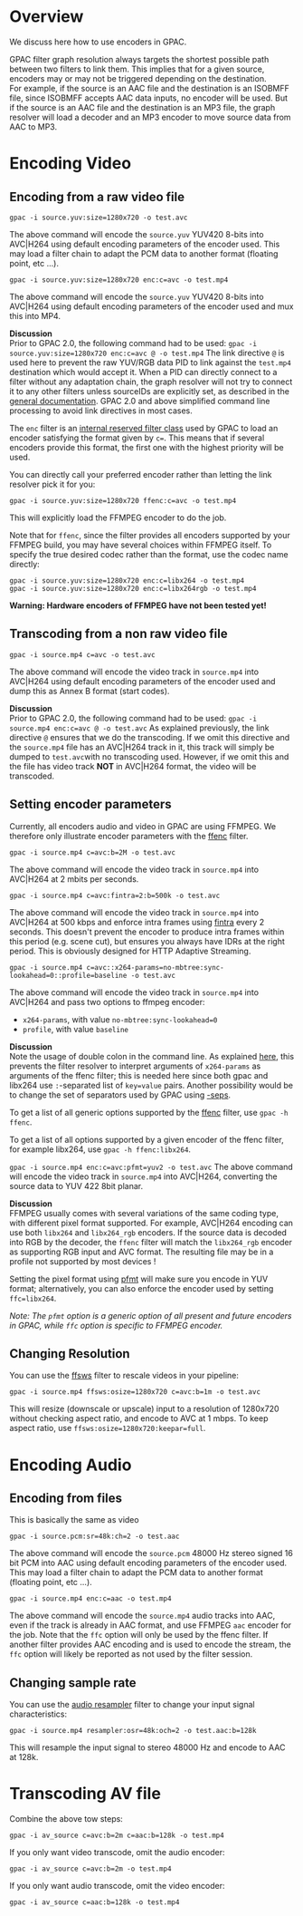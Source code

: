 # Overview

We discuss here how to use encoders in GPAC.  

GPAC filter graph resolution always targets the shortest possible path between two filters to link them. This implies that for a given source, encoders may or may not be triggered depending on the destination.  
For example, if the source is an AAC file and the destination is an ISOBMFF file, since ISOBMFF accepts AAC data inputs, no encoder will be used. But if the source is an AAC file and the destination is an MP3 file, the graph resolver will load a decoder and an MP3 encoder to move source data from AAC to MP3.


# Encoding Video

## Encoding from a raw video file

```gpac -i source.yuv:size=1280x720 -o test.avc```

The above command will encode the `source.yuv`  YUV420 8-bits into AVC|H264 using default encoding parameters of the encoder used. This may load a filter chain to adapt the PCM data to another format (floating point, etc ...).

```gpac -i source.yuv:size=1280x720 enc:c=avc -o test.mp4```

The above command will encode the `source.yuv`  YUV420 8-bits into AVC|H264 using default encoding parameters of the encoder used and mux this into MP4. 


__Discussion__  
Prior to GPAC 2.0, the following command had to be used:
```gpac -i source.yuv:size=1280x720 enc:c=avc @ -o test.mp4```
The link directive `@` is used here to prevent the raw YUV/RGB data PID to link against the `test.mp4` destination which would accept it. When a PID can directly connect to a filter without any adaptation chain, the graph resolver will not try to connect it to any other filters unless sourceIDs are explicitly set, as described in the [general documentation](filters_general#filter-linking-link). GPAC 2.0  and above simplified command line processing to avoid link directives in most cases.

The `enc` filter is an [internal reserved filter class](filters_general#specifying-encoders-and-decoders) used by GPAC to load an encoder satisfying the format given by `c=`. This means that if several encoders provide this format, the first one with the highest priority will be used.

You can directly call your preferred encoder rather than letting the link resolver pick it for you:

```gpac -i source.yuv:size=1280x720 ffenc:c=avc -o test.mp4```

This will explicitly load the FFMPEG encoder to do the job.

Note that for `ffenc`, since the filter provides all encoders supported by your FFMPEG build, you may have several choices within FFMPEG itself. To specify the true desired codec rather than the format, use the codec name directly:

```
gpac -i source.yuv:size=1280x720 enc:c=libx264 -o test.mp4
gpac -i source.yuv:size=1280x720 enc:c=libx264rgb -o test.mp4
```
__Warning: Hardware encoders of FFMPEG have not been tested yet!__
 
## Transcoding from a non raw video file

```gpac -i source.mp4 c=avc -o test.avc```

The above command will encode the video track in  `source.mp4`  into AVC|H264 using default encoding parameters of the encoder used and dump this as Annex B format (start codes).  

__Discussion__  
Prior to GPAC 2.0, the following command had to be used:
```gpac -i source.mp4 enc:c=avc @ -o test.avc```
As explained previously, the link directive `@` ensures that we do the transcoding. If we omit this directive and the `source.mp4` file has an AVC|H264 track in it, this track will simply be dumped to `test.avc`with no transcoding used. However, if we omit this and the file has video track __NOT__ in AVC|H264 format, the video will be transcoded.

## Setting encoder parameters

Currently, all encoders audio and video in GPAC are using FFMPEG. We therefore only illustrate encoder parameters with the [ffenc](ffenc) filter.

```gpac -i source.mp4 c=avc:b=2M -o test.avc```

The above command will encode the video track in  `source.mp4`  into AVC|H264 at 2 mbits per seconds.

```gpac -i source.mp4 c=avc:fintra=2:b=500k -o test.avc```

The above command will encode the video track in  `source.mp4`  into AVC|H264 at 500 kbps and enforce intra frames using [fintra](ffenc) every 2 seconds. This doesn't prevent the encoder to produce intra frames within this period (e.g. scene cut), but ensures you always have IDRs at the right period. This is obviously designed for HTTP Adaptive Streaming.


```gpac -i source.mp4 c=avc::x264-params=no-mbtree:sync-lookahead=0::profile=baseline -o test.avc```

The above command will encode the video track in  `source.mp4`  into AVC|H264 and pass two options to ffmpeg encoder:

-  `x264-params`, with value `no-mbtree:sync-lookahead=0`
-  `profile`, with value `baseline`

__Discussion__  
Note the usage of double colon in the command line. As explained [here](filters_general#specifying-encoders-and-decoders), this prevents the filter resolver to interpret arguments of `x264-params` as arguments of the ffenc filter; this is needed here since both gpac and libx264 use `:`-separated list of `key=value` pairs. Another possibility would be to change the set of separators used by GPAC using [-seps](gpac_general#seps). 

To get a list of all generic options supported by the [ffenc](ffenc) filter, use `gpac -h ffenc`.  

To get a list of all options supported by a given encoder of the ffenc filter, for example libx264, use `gpac -h ffenc:libx264`.

```gpac -i source.mp4 enc:c=avc:pfmt=yuv2 -o test.avc```
The above command will encode the video track in  `source.mp4`  into AVC|H264, converting the source data to YUV 422 8bit planar.

__Discussion__  
FFMPEG usually comes with several variations of the same coding type, with different pixel format supported. For example, AVC|H264 encoding can use both `libx264` and `libx264_rgb` encoders. If the source data is decoded into RGB by the decoder, the `ffenc` filter will match the `libx264_rgb` encoder as supporting RGB input and AVC format. The resulting file may be in a profile not supported by most devices !  

Setting the pixel format using [pfmt](ffenc) will make sure you encode in YUV format; alternatively, you can also enforce the encoder used by setting `ffc=libx264`. 

_Note: The `pfmt` option is a generic option of all present and future encoders in GPAC, while `ffc` option is specific to FFMPEG encoder._
   

## Changing Resolution

You can use the [ffsws](ffsws) filter to rescale videos in your pipeline:
 

```gpac -i source.mp4 ffsws:osize=1280x720 c=avc:b=1m -o test.avc```

This will resize (downscale or upscale) input to a resolution of 1280x720 without checking aspect ratio, and encode to AVC at 1 mbps. To keep aspect ratio, use `ffsws:osize=1280x720:keepar=full`.


# Encoding Audio
## Encoding from files

This is basically the same as video

```gpac -i source.pcm:sr=48k:ch=2 -o test.aac```

The above command will encode the `source.pcm` 48000 Hz stereo signed 16 bit PCM into AAC using default encoding parameters of the encoder used. This may load a filter chain to adapt the PCM data to another format (floating point, etc ...).
 
```gpac -i source.mp4 enc:c=aac -o test.mp4```

The above command will encode the `source.mp4` audio tracks into AAC, even if the track is already in AAC format, and use FFMPEG `aac` encoder for the job. Note that the `ffc` option will only be used by the ffenc filter. If another filter provides AAC encoding and is used to encode the stream, the `ffc` option will likely be reported as not used by the filter session. 

## Changing sample rate

You can use the [audio resampler](resample) filter to change your input signal characteristics:

```gpac -i source.mp4 resampler:osr=48k:och=2 -o test.aac:b=128k```

This will resample the input signal to stereo 48000 Hz and encode to AAC at 128k.

# Transcoding AV file

Combine the above tow steps:

```gpac -i av_source c=avc:b=2m c=aac:b=128k -o test.mp4```


If you only want video transcode, omit the audio encoder:

```gpac -i av_source c=avc:b=2m -o test.mp4```

If you only want audio transcode, omit the video encoder:

```gpac -i av_source c=aac:b=128k -o test.mp4```
